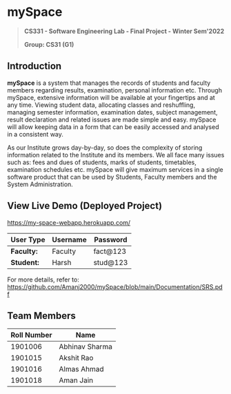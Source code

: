 # mySpace

>**CS331 - Software Engineering Lab - Final Project - Winter Sem'2022**
>
>**Group: CS31 (G1)**

## Introduction

**mySpace** is a system that manages the records of students and faculty members regarding results, examination, personal information etc. Through mySpace, extensive information will be available at your fingertips and at any time. Viewing student data, allocating classes and reshuffling, managing semester information, examination dates, subject management, result declaration and related issues are made simple and easy. mySpace will allow keeping data in a form that can be easily accessed and analysed in a consistent way.

As our Institute grows day-by-day, so does the complexity of storing information related to the Institute and its members. We all face many issues such as: fees and dues of students, marks of students, timetables, examination schedules etc. mySpace will give maximum services in a single software product that can be used by Students, Faculty members and the System Administration.

## View Live Demo (Deployed Project)

https://my-space-webapp.herokuapp.com/

| **User Type** | **Username** | **Password** |
| ------ | ------ | ------ |
| **Faculty:** | Faculty | fact@123 |
| **Student:** | Harsh | stud@123 |

For more details, refer to: https://github.com/Amanj2000/mySpace/blob/main/Documentation/SRS.pdf

## Team Members

| **Roll Number** | **Name** |
| ------ | ------ |
| 1901006 | Abhinav Sharma |
| 1901015 | Akshit Rao |
| 1901016 | Almas Ahmad |
| 1901018 | Aman Jain |
